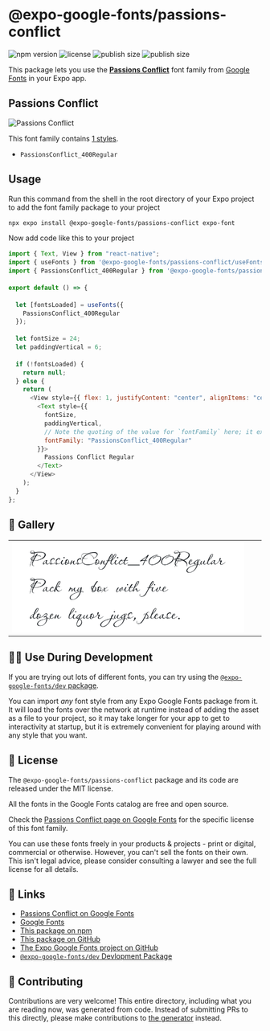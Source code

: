 # @expo-google-fonts/passions-conflict

![npm version](https://flat.badgen.net/npm/v/@expo-google-fonts/passions-conflict)
![license](https://flat.badgen.net/github/license/expo/google-fonts)
![publish size](https://flat.badgen.net/packagephobia/install/@expo-google-fonts/passions-conflict)
![publish size](https://flat.badgen.net/packagephobia/publish/@expo-google-fonts/passions-conflict)

This package lets you use the [**Passions Conflict**](https://fonts.google.com/specimen/Passions+Conflict) font family from [Google Fonts](https://fonts.google.com/) in your Expo app.

## Passions Conflict

![Passions Conflict](./font-family.png)

This font family contains [1 styles](#-gallery).

- `PassionsConflict_400Regular`

## Usage

Run this command from the shell in the root directory of your Expo project to add the font family package to your project

```sh
npx expo install @expo-google-fonts/passions-conflict expo-font
```

Now add code like this to your project

```js
import { Text, View } from "react-native";
import { useFonts } from '@expo-google-fonts/passions-conflict/useFonts';
import { PassionsConflict_400Regular } from '@expo-google-fonts/passions-conflict/400Regular';

export default () => {

  let [fontsLoaded] = useFonts({
    PassionsConflict_400Regular
  });

  let fontSize = 24;
  let paddingVertical = 6;

  if (!fontsLoaded) {
    return null;
  } else {
    return (
      <View style={{ flex: 1, justifyContent: "center", alignItems: "center" }}>
        <Text style={{
          fontSize,
          paddingVertical,
          // Note the quoting of the value for `fontFamily` here; it expects a string!
          fontFamily: "PassionsConflict_400Regular"
        }}>
          Passions Conflict Regular
        </Text>
      </View>
    );
  }
};
```

## 🔡 Gallery


||||
|-|-|-|
|![PassionsConflict_400Regular](./400Regular/PassionsConflict_400Regular.ttf.png)||||


## 👩‍💻 Use During Development

If you are trying out lots of different fonts, you can try using the [`@expo-google-fonts/dev` package](https://github.com/expo/google-fonts/tree/master/font-packages/dev#readme).

You can import _any_ font style from any Expo Google Fonts package from it. It will load the fonts over the network at runtime instead of adding the asset as a file to your project, so it may take longer for your app to get to interactivity at startup, but it is extremely convenient for playing around with any style that you want.


## 📖 License

The `@expo-google-fonts/passions-conflict` package and its code are released under the MIT license.

All the fonts in the Google Fonts catalog are free and open source.

Check the [Passions Conflict page on Google Fonts](https://fonts.google.com/specimen/Passions+Conflict) for the specific license of this font family.

You can use these fonts freely in your products & projects - print or digital, commercial or otherwise. However, you can't sell the fonts on their own. This isn't legal advice, please consider consulting a lawyer and see the full license for all details.

## 🔗 Links

- [Passions Conflict on Google Fonts](https://fonts.google.com/specimen/Passions+Conflict)
- [Google Fonts](https://fonts.google.com/)
- [This package on npm](https://www.npmjs.com/package/@expo-google-fonts/passions-conflict)
- [This package on GitHub](https://github.com/expo/google-fonts/tree/master/font-packages/passions-conflict)
- [The Expo Google Fonts project on GitHub](https://github.com/expo/google-fonts)
- [`@expo-google-fonts/dev` Devlopment Package](https://github.com/expo/google-fonts/tree/master/font-packages/dev)

## 🤝 Contributing

Contributions are very welcome! This entire directory, including what you are reading now, was generated from code. Instead of submitting PRs to this directly, please make contributions to [the generator](https://github.com/expo/google-fonts/tree/master/packages/generator) instead.
